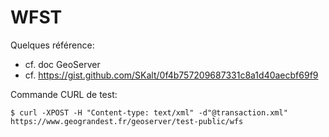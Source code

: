 # WFST

Quelques référence:
- cf. doc GeoServer
- cf. https://gist.github.com/SKalt/0f4b757209687331c8a1d40aecbf69f9

Commande CURL de test:
```
$ curl -XPOST -H "Content-type: text/xml" -d"@transaction.xml"  https://www.geograndest.fr/geoserver/test-public/wfs
```
